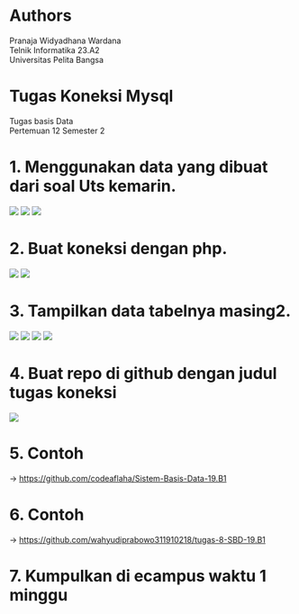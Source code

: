 # Authors
Pranaja Widyadhana Wardana <br>
Telnik Informatika 23.A2 <br>
Universitas Pelita Bangsa

# Tugas Koneksi Mysql
Tugas basis Data <br>
Pertemuan 12 Semester 2

# 1. Menggunakan data yang dibuat dari soal Uts kemarin.
<img src="Tabel 1.png" img>
<img src="Tabel 2.png" img>
<img src="Tabel 3.png" img>

# 2. Buat koneksi dengan php.
<img src="index.png" img>
<img src="koneksi.png" img>

# 3. Tampilkan data tabelnya masing2.
<img src="Agen Tiket Bus Nyaman 1.png" img>
<img src="Agen Tiket Bus Nyaman 2.png" img>
<img src="Agen Tiket Bus Nyaman 3.png" img>
<img src="Koneksi Tabel.png" img>

# 4. Buat repo di github dengan judul tugas koneksi
<img src="Repo.png" img>

# 5. Contoh
->
https://github.com/codeaflaha/Sistem-Basis-Data-19.B1

# 6. Contoh
->
https://github.com/wahyudiprabowo311910218/tugas-8-SBD-19.B1

# 7. Kumpulkan di ecampus waktu 1 minggu
